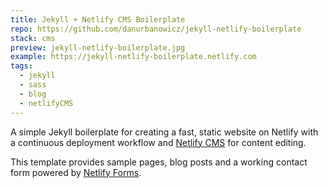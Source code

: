 ```yaml
---
title: Jekyll + Netlify CMS Boilerplate
repo: https://github.com/danurbanowicz/jekyll-netlify-boilerplate
stack: cms
preview: jekyll-netlify-boilerplate.jpg
example: https://jekyll-netlify-boilerplate.netlify.com
tags:
  - jekyll
  - sass
  - blog
  - netlifyCMS
---
```


A simple Jekyll boilerplate for creating a fast, static website on Netlify with a continuous deployment workflow and [Netlify CMS](https://www.netlifycms.org) for content editing.

This template provides sample pages, blog posts and a working contact form powered by [Netlify Forms](https://www.netlify.com/docs/form-handling).
